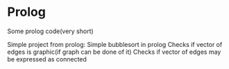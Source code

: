 # Prolog
Some prolog code(very short)


Simple project from prolog:
Simple bubblesort in prolog
Checks if vector of edges is graphic(if graph can be done of it)
Checks if vector of edges may be expressed as connected
